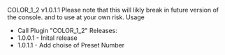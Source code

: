 COLOR_1_2 v1.0.1.1
Please note that this will likly break in future version of the console. and to use at your own risk.
Usage
* Call Plugin "COLOR_1_2"
Releases:
* 1.0.0.1 - Inital release
* 1.0.1.1 - Add choise of Preset Number